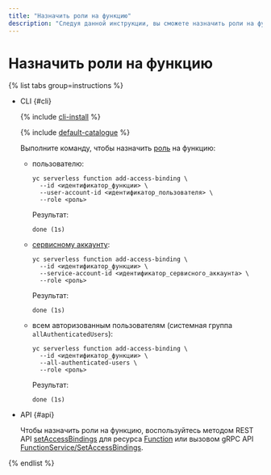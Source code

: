 ```yaml
---
title: "Назначить роли на функцию"
description: "Следуя данной инструкции, вы сможете назначить роли на функцию."
---
```


# Назначить роли на функцию

{% list tabs group=instructions %}

- CLI {#cli}

    {% include [cli-install](../../../_includes/cli-install.md) %}

    {% include [default-catalogue](../../../_includes/default-catalogue.md) %}

    Выполните команду, чтобы назначить [роль](../../security/index.md#roles-list) на функцию:

    * пользователю:
        ```
        yc serverless function add-access-binding \
          --id <идентификатор_функции> \
          --user-account-id <идентификатор_пользователя> \
          --role <роль>
        ```
        Результат:
        ```
        done (1s)
        ```
    * [сервисному аккаунту](../../../iam/concepts/users/service-accounts.md):  
        ```
        yc serverless function add-access-binding \
          --id <идентификатор_функции> \
          --service-account-id <идентификатор_сервисного_аккаунта> \
          --role <роль>
        ```
        Результат:
        ```
        done (1s)
        ```
    * всем авторизованным пользователям (системная группа `allAuthenticatedUsers`):
        ```
        yc serverless function add-access-binding \
          --id <идентификатор_функции> \
          --all-authenticated-users \
          --role <роль>
        ```
        Результат:
        ```
        done (1s)
        ```

- API {#api}

  Чтобы назначить роли на функцию, воспользуйтесь методом REST API [setAccessBindings](../../functions/api-ref/Function/setAccessBindings.md) для ресурса [Function](../../functions/api-ref/Function/index.md) или вызовом gRPC API [FunctionService/SetAccessBindings](../../functions/api-ref/grpc/function_service.md#SetAccessBindings).

{% endlist %}